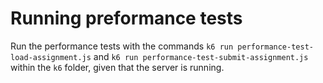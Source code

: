 # Running preformance tests

Run the performance tests with the commands `k6 run performance-test-load-assignment.js` and `k6 run performance-test-submit-assignment.js` within the `k6` folder, given that the server is running.
